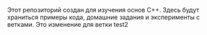 Этот репозиторий создан для изучения основ C++. Здесь будут храниться примеры кода, домашние задания и эксперименты с ветками.
Это изменение для ветки test2
